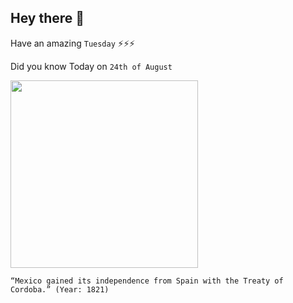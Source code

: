 ## Hey there 👋
Have an amazing `Tuesday` ⚡⚡⚡

Did you know Today on `24th of August`
 
 [<img src="https://miro.medium.com/max/768/1*EfP0ryjp5ECrUiWcqzlENw.jpeg" width="300" />](https://www.history.com/this-day-in-history/spain-accepts-mexican-independence) 
 ```
“Mexico gained its independence from Spain with the Treaty of Cordoba.” (Year: 1821)
```
